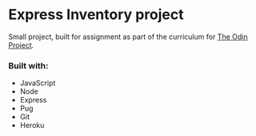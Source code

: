 # Express Inventory project

Small project, built for assignment as part of the curriculum for [The Odin Project](https://www.theodinproject.com/).

### Built with: 
* JavaScript
* Node
* Express
* Pug
* Git
* Heroku
